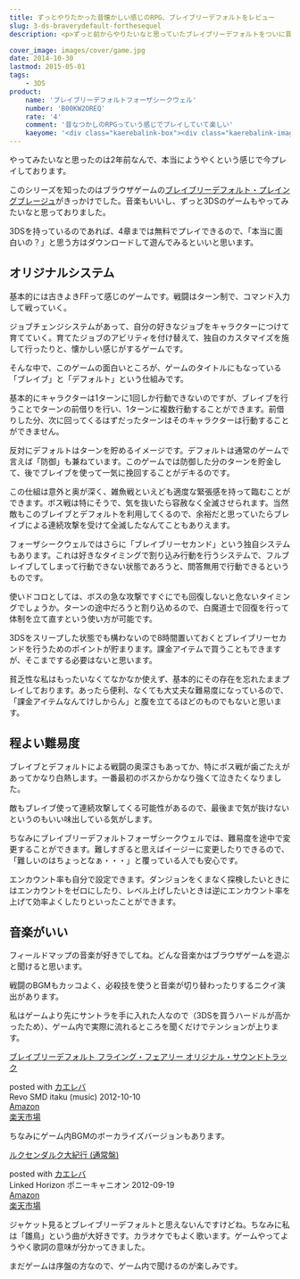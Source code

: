```yaml
---
title: ずっとやりたかった昔懐かしい感じのRPG、ブレイブリーデフォルトをレビュー
slug: 3-ds-braverydefault-forthesequel
description: <p>ずっと前からやりたいなと思っていたブレイブリーデフォルトをついに買いました。オーソドックスなRPGに飢えている人は是非プレイしてみてください。素敵な音楽と程よい難易度、そして奥深いやりこみ要素が出迎えてくれます。</p>

cover_image: images/cover/game.jpg
date: 2014-10-30
lastmod: 2015-05-01
tags: 
    - 3DS
product:
    name: 'ブレイブリーデフォルトフォーザシークウェル'
    number: 'B00KW2OREQ'
    rate: '4'
    comment: '昔なつかしのRPGっていう感じでプレイしていて楽しい'
    kaeyome: '<div class="kaerebalink-box"><div class="kaerebalink-image"><a href="http://www.amazon.co.jp/exec/obidos/ASIN/B00KW2OREQ/illusionspace-22/ref=nosim/" rel="nofollow" target="_blank"><img src="http://ecx.images-amazon.com/images/I/51oOoiJRg6L._SL160_.jpg" style="border: none;" /></a></div><div class="kaerebalink-info"><div class="kaerebalink-name"><a href="http://www.amazon.co.jp/exec/obidos/ASIN/B00KW2OREQ/illusionspace-22/ref=nosim/" rel="nofollow" target="_blank">アルティメット ヒッツ ブレイブリーデフォルト フォーザ・シークウェル</a><div class="kaerebalink-powered-date">posted with <a href="http://kaereba.com" rel="nofollow" target="_blank">カエレバ</a></div></div><div class="kaerebalink-detail"> スクウェア・エニックス 2014-08-07    </div><div class="kaerebalink-link1"><div class="shoplinkamazon"><a href="http://www.amazon.co.jp/gp/search?keywords=%83A%83%8B%83e%83B%83%81%83b%83g%20%83q%83b%83c%20%83u%83%8C%83C%83u%83%8A%81%5B%83f%83t%83H%83%8B%83g%20%83t%83H%81%5B%83U%81E%83V%81%5B%83N%83E%83F%83%8B&__mk_ja_JP=%83J%83%5E%83J%83i&tag=illusionspace-22" rel="nofollow" target="_blank" title="アマゾン" >Amazon</a></div><div class="shoplinkrakuten"><a href="http://hb.afl.rakuten.co.jp/hgc/0e95387f.f2aef20d.0e953880.25e412bd/?pc=http%3A%2F%2Fsearch.rakuten.co.jp%2Fsearch%2Fmall%2F%25E3%2582%25A2%25E3%2583%25AB%25E3%2583%2586%25E3%2582%25A3%25E3%2583%25A1%25E3%2583%2583%25E3%2583%2588%2520%25E3%2583%2592%25E3%2583%2583%25E3%2583%2584%2520%25E3%2583%2596%25E3%2583%25AC%25E3%2582%25A4%25E3%2583%2596%25E3%2583%25AA%25E3%2583%25BC%25E3%2583%2587%25E3%2583%2595%25E3%2582%25A9%25E3%2583%25AB%25E3%2583%2588%2520%25E3%2583%2595%25E3%2582%25A9%25E3%2583%25BC%25E3%2582%25B6%25E3%2583%25BB%25E3%2582%25B7%25E3%2583%25BC%25E3%2582%25AF%25E3%2582%25A6%25E3%2582%25A7%25E3%2583%25AB%2F-%2Ff.1-p.1-s.1-sf.0-st.A-v.2%3Fx%3D0%26scid%3Daf_ich_link_urltxt%26m%3Dhttp%3A%2F%2Fm.rakuten.co.jp%2F" rel="nofollow" target="_blank" title="楽天市場" >楽天市場</a></div></div></div><div class="booklink-footer" style="clear: left"></div></div>'
---
```


<p>やってみたいなと思ったのは2年前なんで、本当にようやくという感じで今プレイしております。</p>
<p>このシリーズを知ったのはブラウザゲームの<a href="http://yahoo.bravely.jp/lp/">ブレイブリーデフォルト・プレイングブレージュ</a>がきっかけでした。音楽もいいし、ずっと3DSのゲームもやってみたいなと思っておりました。</p>
<p>3DSを持っているのであれば、4章までは無料でプレイできるので、「本当に面白いの？」と思う方はダウンロードして遊んでみるといいと思います。</p>
<h2>オリジナルシステム</h2>
<p>基本的には古きよきFFって感じのゲームです。戦闘はターン制で、コマンド入力して戦っていく。</p>
<p>ジョブチェンジシステムがあって、自分の好きなジョブをキャラクターにつけて育てていく。育てたジョブのアビリティを付け替えて、独自のカスタマイズを施して行ったりと、懐かしい感じがするゲームです。</p>
<p>そんな中で、このゲームの面白いところが、ゲームのタイトルにもなっている「ブレイブ」と「デフォルト」という仕組みです。</p>
<p>基本的にキャラクターは1ターンに1回しか行動できないのですが、ブレイブを行うことでターンの前借りを行い、1ターンに複数行動することができます。前借りした分、次に回ってくるはずだったターンはそのキャラクターは行動することができません。</p>
<p>反対にデフォルトはターンを貯めるイメージです。デフォルトは通常のゲームで言えば「防御」も兼ねています。このゲームでは防御した分のターンを貯金して、後でブレイブを使って一気に挽回することがデキるのです。</p>
<p>この仕組は意外と奥が深く、雑魚戦といえども適度な緊張感を持って臨むことができます。ボス戦は特にそうで、気を抜いたら容赦なく全滅させられます。当然敵もこのブレイブとデフォルトを利用してくるので、余裕だと思っていたらブレイブによる連続攻撃を受けて全滅したなんてこともありえます。</p>
<p>フォーザシークウェルではさらに「ブレイブリーセカンド」という独自システムもあります。これは好きなタイミングで割り込み行動を行うシステムで、フルブレイブしてしまって行動できない状態であろうと、問答無用で行動できるというものです。</p>
<p>使いドコロとしては、ボスの急な攻撃ですぐにでも回復しないと危ないタイミングでしょうか。ターンの途中だろうと割り込めるので、白魔道士で回復を行って体制を立て直すという使い方が可能です。</p>
<p>3DSをスリープした状態でも構わないので8時間置いておくとブレイブリーセカンドを行うためのポイントが貯まります。課金アイテムで買うこともできますが、そこまでする必要はないと思います。</p>
<p>貧乏性な私はもったいなくてなかなか使えず、基本的にその存在を忘れたままプレイしております。あったら便利、なくても大丈夫な難易度になっているので、「課金アイテムなんてけしからん」と腹を立てるほどのものでもないと思います。</p>
<h2>程よい難易度</h2>
<p>ブレイブとデフォルトによる戦闘の奥深さもあってか、特にボス戦が歯ごたえがあってかなり白熱します。一番最初のボスからかなり強くて泣きたくなりました。</p>
<p>敵もブレイブ使って連続攻撃してくる可能性があるので、最後まで気が抜けないというのもいい味出している気がします。</p>
<p>ちなみにブレイブリーデフォルトフォーザシークウェルでは、難易度を途中で変更することができます。難しすぎると思えばイージーに変更したりできるので、「難しいのはちょっとなぁ・・・」と覆っている人でも安心です。</p>
<p>エンカウント率も自分で設定できます。ダンジョンをくまなく探検したいときにはエンカウントをゼロにしたり、レベル上げしたいときは逆にエンカウント率を上げて効率よくしたりといったことができます。</p>
<h2>音楽がいい</h2>
<p>フィールドマップの音楽が好きでしてね。どんな音楽かはブラウザゲームを遊ぶと聞けると思います。</p>
<p>戦闘のBGMもカッコよく、必殺技を使うと音楽が切り替わったりするニクイ演出があります。</p>
<p>私はゲームより先にサントラを手に入れた人なので（3DSを買うハードルが高かったため）、ゲーム内で実際に流れるところを聞くだけでテンションが上ります。</p>
<div class="kaerebalink-box">
<div class="kaerebalink-image"><a href="http://www.amazon.co.jp/exec/obidos/ASIN/B008OJ7SOU/illusionspace-22/ref=nosim/" rel="nofollow" target="_blank"><img alt=""  src="http://ecx.images-amazon.com/images/I/51BN5fN2DvL._SL160_.jpg" style="border: none;" /></a></div>
<div class="kaerebalink-info">
<div class="kaerebalink-name"><a href="http://www.amazon.co.jp/exec/obidos/ASIN/B008OJ7SOU/illusionspace-22/ref=nosim/" rel="nofollow" target="_blank">ブレイブリーデフォルト フライング・フェアリー オリジナル・サウンドトラック</a></p>
<div class="kaerebalink-powered-date">posted with <a href="http://kaereba.com" rel="nofollow" target="_blank">カエレバ</a></div>
</div>
<div class="kaerebalink-detail">Revo SMD itaku (music) 2012-10-10    </div>
<div class="kaerebalink-link1">
<div class="shoplinkamazon"><a href="http://www.amazon.co.jp/gp/search?keywords=%83u%83%8C%83C%83u%83%8A%81%5B%83f%83t%83H%83%8B%83g%20%83t%83%89%83C%83%93%83O%81E%83t%83F%83A%83%8A%81%5B%20%83I%83%8A%83W%83i%83%8B%81E%83T%83E%83%93%83h%83g%83%89%83b%83N&#038;__mk_ja_JP=%83J%83%5E%83J%83i&#038;tag=illusionspace-22" rel="nofollow" target="_blank" title="アマゾン" >Amazon</a></div>
<div class="shoplinkrakuten"><a href="http://hb.afl.rakuten.co.jp/hgc/0e95387f.f2aef20d.0e953880.25e412bd/?pc=http%3A%2F%2Fsearch.rakuten.co.jp%2Fsearch%2Fmall%2F%25E3%2583%2596%25E3%2583%25AC%25E3%2582%25A4%25E3%2583%2596%25E3%2583%25AA%25E3%2583%25BC%25E3%2583%2587%25E3%2583%2595%25E3%2582%25A9%25E3%2583%25AB%25E3%2583%2588%2520%25E3%2583%2595%25E3%2583%25A9%25E3%2582%25A4%25E3%2583%25B3%25E3%2582%25B0%25E3%2583%25BB%25E3%2583%2595%25E3%2582%25A7%25E3%2582%25A2%25E3%2583%25AA%25E3%2583%25BC%2520%25E3%2582%25AA%25E3%2583%25AA%25E3%2582%25B8%25E3%2583%258A%25E3%2583%25AB%25E3%2583%25BB%25E3%2582%25B5%25E3%2582%25A6%25E3%2583%25B3%25E3%2583%2589%25E3%2583%2588%25E3%2583%25A9%25E3%2583%2583%25E3%2582%25AF%2F-%2Ff.1-p.1-s.1-sf.0-st.A-v.2%3Fx%3D0%26scid%3Daf_ich_link_urltxt%26m%3Dhttp%3A%2F%2Fm.rakuten.co.jp%2F" rel="nofollow" target="_blank" title="楽天市場" >楽天市場</a></div>
</div>
</div>
<div class="booklink-footer" style="clear: left"></div>
</div>
<p>ちなみにゲーム内BGMのボーカライズバージョンもあります。</p>
<div class="kaerebalink-box">
<div class="kaerebalink-image"><a href="http://www.amazon.co.jp/exec/obidos/ASIN/B0089R3TTK/illusionspace-22/ref=nosim/" rel="nofollow" target="_blank"><img alt=""  src="http://ecx.images-amazon.com/images/I/61QurUCiu-L._SL160_.jpg" style="border: none;" /></a></div>
<div class="kaerebalink-info">
<div class="kaerebalink-name"><a href="http://www.amazon.co.jp/exec/obidos/ASIN/B0089R3TTK/illusionspace-22/ref=nosim/" rel="nofollow" target="_blank">ルクセンダルク大紀行 (通常盤)</a></p>
<div class="kaerebalink-powered-date">posted with <a href="http://kaereba.com" rel="nofollow" target="_blank">カエレバ</a></div>
</div>
<div class="kaerebalink-detail">Linked Horizon ポニーキャニオン 2012-09-19    </div>
<div class="kaerebalink-link1">
<div class="shoplinkamazon"><a href="http://www.amazon.co.jp/gp/search?keywords=%83%8B%83N%83Z%83%93%83_%83%8B%83N%91%E5%8BI%8Ds%20%28%92%CA%8F%ED%94%D5%29&#038;__mk_ja_JP=%83J%83%5E%83J%83i&#038;tag=illusionspace-22" rel="nofollow" target="_blank" title="アマゾン" >Amazon</a></div>
<div class="shoplinkrakuten"><a href="http://hb.afl.rakuten.co.jp/hgc/0e95387f.f2aef20d.0e953880.25e412bd/?pc=http%3A%2F%2Fsearch.rakuten.co.jp%2Fsearch%2Fmall%2F%25E3%2583%25AB%25E3%2582%25AF%25E3%2582%25BB%25E3%2583%25B3%25E3%2583%2580%25E3%2583%25AB%25E3%2582%25AF%25E5%25A4%25A7%25E7%25B4%2580%25E8%25A1%258C%2520%2528%25E9%2580%259A%25E5%25B8%25B8%25E7%259B%25A4%2529%2F-%2Ff.1-p.1-s.1-sf.0-st.A-v.2%3Fx%3D0%26scid%3Daf_ich_link_urltxt%26m%3Dhttp%3A%2F%2Fm.rakuten.co.jp%2F" rel="nofollow" target="_blank" title="楽天市場" >楽天市場</a></div>
</div>
</div>
<div class="booklink-footer" style="clear: left"></div>
</div>
<p>ジャケット見るとブレイブリーデフォルトと思えないんですけどね。ちなみに私は「雛鳥」という曲が大好きです。カラオケでもよく歌います。ゲームやってようやく歌詞の意味が分かってきました。</p>
<p>まだゲームは序盤の方なので、ゲーム内で聞けるのが楽しみです。</p>

  